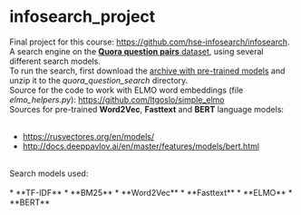 # infosearch_project
Final project for this course: https://github.com/hse-infosearch/infosearch. A search engine on the [**Quora question pairs** dataset](https://www.kaggle.com/loopdigga/quora-question-pairs-russian), using several different search models. <br>
To run the search, first download the [archive with pre-trained models](https://www.dropbox.com/s/wxijsqqwrx71q32/Pre-trained%20models.zip?dl=0) and unzip it to the *quora_question_search* directory. <br>
Source for the code to work with ELMO word embeddings (file *elmo_helpers.py*): https://github.com/ltgoslo/simple_elmo <br>
Sources for pre-trained **Word2Vec**, **Fasttext** and **BERT** language models: <br>
<br>
* https://rusvectores.org/en/models/
* http://docs.deeppavlov.ai/en/master/features/models/bert.html
<br>
Search models used: <br>
<br>
* **TF-IDF**
* **BM25**
* **Word2Vec**
* **Fasttext**
* **ELMO**
* **BERT**

